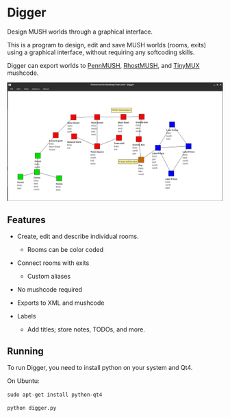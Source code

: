 # Digger
Design MUSH worlds through a graphical interface.

This is a program to design, edit and save MUSH worlds (rooms, exits) using a graphical interface, without requiring any softcoding skills.

Digger can export worlds to [PennMUSH](https://github.com/pennmush/pennmush),
[RhostMUSH](https://github.com/RhostMUSH/trunk), and
[TinyMUX](https://github.com/brazilofmux/tinymux)  mushcode.


![Alt](media/example.png "Example capture")

## Features

* Create, edit and describe individual rooms.

	* Rooms can be color coded

* Connect rooms with exits

	* Custom aliases

* No mushcode required

* Exports to XML and mushcode

* Labels

	* Add titles; store notes, TODOs, and more.


## Running

To run Digger, you need to install python on your system and Qt4.

On Ubuntu:

`sudo apt-get install python-qt4`

`python digger.py`

